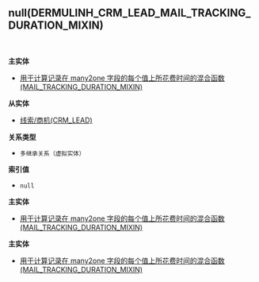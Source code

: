 ## null(DERMULINH_CRM_LEAD_MAIL_TRACKING_DURATION_MIXIN) <!-- {docsify-ignore-all} -->



<br>
<p class="panel-title"><b>主实体</b></p>

* [用于计算记录在 many2one 字段的每个值上所花费时间的混合函数(MAIL_TRACKING_DURATION_MIXIN)](module/mail/mail_tracking_duration_mixin)

<p class="panel-title"><b>从实体</b></p>

* [线索/商机(CRM_LEAD)](module/crm/crm_lead)

<p class="panel-title"><b>关系类型</b></p>

* `多继承关系（虚拟实体）`

<p class="panel-title"><b>索引值</b></p>

* `null`

<p class="panel-title"><b>主实体</b></p>

* [用于计算记录在 many2one 字段的每个值上所花费时间的混合函数(MAIL_TRACKING_DURATION_MIXIN)](module/mail/mail_tracking_duration_mixin)
<p class="panel-title"><b>主实体</b></p>

* [用于计算记录在 many2one 字段的每个值上所花费时间的混合函数(MAIL_TRACKING_DURATION_MIXIN)](module/mail/mail_tracking_duration_mixin)